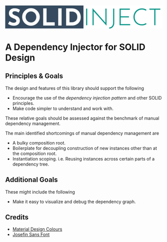 ![SOLID Inject](logo.svg)

# A Dependency Injector for SOLID Design

## Principles & Goals

The design and features of this library should support the following

- Encourage the use of the _dependency injection pattern_ and other SOLID principles.
- Make code simpler to understand and work with.

These relative goals should be assessed against the benchmark of manual dependency management.

The main identified shortcomings of manual dependency management are

- A bulky composition root.
- Boilerplate for decoupling construction of new instances other than at the composition root.
- Instantiation scoping. i.e. Reusing instances across certain parts of a dependency tree.

## Additional Goals

These might include the following

- Make it easy to visualize and debug the dependency graph.

## Credits

- [Material Design Colours](https://material.io/resources/color/)
- [Josefin Sans Font](https://fonts.google.com/specimen/Josefin+Sans)
